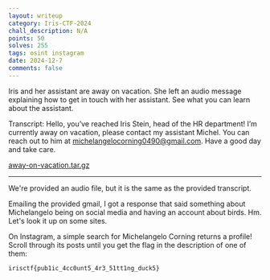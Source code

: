 ```yaml
---
layout: writeup
category: Iris-CTF-2024
chall_description: N/A
points: 50
solves: 255
tags: osint instagram
date: 2024-12-7
comments: false
---
```


Iris and her assistant are away on vacation. She left an audio message explaining how to get in touch with her assistant. See what you can learn about the assistant.  

Transcript: Hello, you’ve reached Iris Stein, head of the HR department! I’m currently away on vacation, please contact my assistant Michel. You can reach out to him at michelangelocorning0490@gmail.com. Have a good day and take care.  

[away-on-vacation.tar.gz](https://github.com/Nightxade/ctf-writeups/blob/master/assets/CTFs/Iris-CTF-2024/away-on-vacation.tar.gz)  

---

We're provided an audio file, but it is the same as the provided transcript.  

Emailing the provided gmail, I got a response that said something about Michelangelo being on social media and having an account about birds. Hm. Let's look it up on some sites.  

On Instagram, a simple search for Michelangelo Corning returns a profile! Scroll through its posts until you get the flag in the description of one of them: 

    irisctf{pub1ic_4cc0unt5_4r3_51tt1ng_duck5}